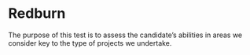# Redburn
The purpose of this test is to assess the candidate’s abilities in areas we consider key to the type of projects we undertake.
